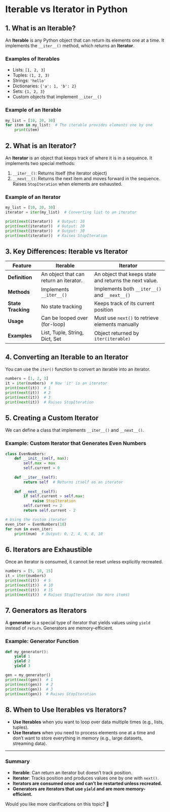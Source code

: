 # Iterable vs Iterator in Python

## **1. What is an Iterable?**
An **Iterable** is any Python object that can return its elements one at a time. It implements the `__iter__()` method, which returns an **Iterator**.

### **Examples of Iterables**
- Lists: `[1, 2, 3]`
- Tuples: `(1, 2, 3)`
- Strings: `'hello'`
- Dictionaries: `{'a': 1, 'b': 2}`
- Sets: `{1, 2, 3}`
- Custom objects that implement `__iter__()`

### **Example of an Iterable**
```python
my_list = [10, 20, 30]
for item in my_list:  # The iterable provides elements one by one
    print(item)
```

## **2. What is an Iterator?**
An **Iterator** is an object that keeps track of where it is in a sequence. It implements two special methods:
1. `__iter__()`: Returns itself (the iterator object)
2. `__next__()`: Returns the next item and moves forward in the sequence. Raises `StopIteration` when elements are exhausted.

### **Example of an Iterator**
```python
my_list = [10, 20, 30]
iterator = iter(my_list)  # Converting list to an iterator

print(next(iterator))  # Output: 10
print(next(iterator))  # Output: 20
print(next(iterator))  # Output: 30
print(next(iterator))  # Raises StopIteration
```

## **3. Key Differences: Iterable vs Iterator**
| Feature      | **Iterable** | **Iterator** |
|-------------|-------------|-------------|
| **Definition** | An object that can return an iterator. | An object that keeps state and returns the next value. |
| **Methods** | Implements `__iter__()` | Implements both `__iter__()` and `__next__()` |
| **State Tracking** | No state tracking | Keeps track of its current position |
| **Usage** | Can be looped over (for-loop) | Must use `next()` to retrieve elements manually |
| **Examples** | List, Tuple, String, Dict, Set | Object returned by `iter(iterable)` |

## **4. Converting an Iterable to an Iterator**
You can use the `iter()` function to convert an iterable into an iterator.
```python
numbers = [1, 2, 3]
it = iter(numbers)  # Now 'it' is an iterator
print(next(it))  # 1
print(next(it))  # 2
print(next(it))  # 3
print(next(it))  # Raises StopIteration
```

## **5. Creating a Custom Iterator**
We can define a class that implements `__iter__()` and `__next__()`.

### **Example: Custom Iterator that Generates Even Numbers**
```python
class EvenNumbers:
    def __init__(self, max):
        self.max = max
        self.current = 0
    
    def __iter__(self):
        return self  # Returns itself as an iterator
    
    def __next__(self):
        if self.current > self.max:
            raise StopIteration
        self.current += 2
        return self.current - 2

# Using the custom iterator
even_iter = EvenNumbers(10)
for num in even_iter:
    print(num)  # Output: 0, 2, 4, 6, 8, 10
```

## **6. Iterators are Exhaustible**
Once an iterator is consumed, it cannot be reset unless explicitly recreated.
```python
numbers = [5, 10, 15]
it = iter(numbers)
print(next(it))  # 5
print(next(it))  # 10
print(next(it))  # 15
print(next(it))  # Raises StopIteration (No more items)
```

## **7. Generators as Iterators**
A **generator** is a special type of iterator that yields values using `yield` instead of `return`. Generators are memory-efficient.

### **Example: Generator Function**
```python
def my_generator():
    yield 1
    yield 2
    yield 3

gen = my_generator()
print(next(gen))  # 1
print(next(gen))  # 2
print(next(gen))  # 3
print(next(gen))  # Raises StopIteration
```

## **8. When to Use Iterables vs Iterators?**
- **Use Iterables** when you want to loop over data multiple times (e.g., lists, tuples).
- **Use Iterators** when you need to process elements one at a time and don’t want to store everything in memory (e.g., large datasets, streaming data).

---
### **Summary**
- **Iterable**: Can return an iterator but doesn’t track position.
- **Iterator**: Tracks position and produces values one by one with `next()`.
- **Iterators are consumed once and can’t be restarted unless recreated.**
- **Generators are iterators that use `yield` and are more memory-efficient.**

Would you like more clarifications on this topic? 🚀

